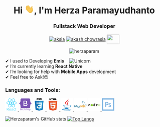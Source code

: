 <h1 align="center">Hi <img src="https://raw.githubusercontent.com/ABSphreak/ABSphreak/master/gifs/Hi.gif" width="30px">, I'm Herza Paramayudhanto</h1>
<h3 align="center">Fullstack Web Developer</h3>
<p align="center">
<a href="https://www.linkedin.com/in/herzaparamayudhanto/" target="blank"><img align="center" src="https://cdn.jsdelivr.net/npm/simple-icons@3.0.1/icons/linkedin.svg" alt="aksia" height="30" width="40" /></a>
<a href="https://www.facebook.com/herza.paramayudhanto/" target="blank"><img align="center" src="https://cdn.jsdelivr.net/npm/simple-icons@3.0.1/icons/facebook.svg" alt="akash chowrasia" height="30" width="40" /></a>
 <a href = "mailto: herzaparam@gmail.com"><img align="center" src="https://simpleicons.org/icons/gmail.svg" height="30" width="40" /></a>
</p>
</p>
<p align="center"> <img src="https://komarev.com/ghpvc/?username=herzaparam&label=Profile%20views&color=0e75b6&style=flat" alt="herzaparam" /> </p>

<img align="right" width=300px alt="Unicorn" src="https://media.giphy.com/media/9Y1wF3wx1Dex8w9wxL/giphy.gif" />

✔ I used to Developing **Emis**<br>
✔ I’m currently learning **React Native**<br>
✔ I’m looking for help with **Mobile Apps** development<br>
✔ Feel free to Ask!😉<br>

<h3 align="left">Languages and Tools:</h3>
<p align="left">
     <a href="https://reactjs.org/" target="_blank" rel="noreferrer"> 
      <img src="https://raw.githubusercontent.com/devicons/devicon/master/icons/react/react-original-wordmark.svg"
      alt="react" width="40" height="40" /> </a>
     <a href="https://getbootstrap.com" target="_blank" rel="noreferrer">
      <img src="https://raw.githubusercontent.com/devicons/devicon/master/icons/bootstrap/bootstrap-plain-wordmark.svg"
      alt="bootstrap" width="40" height="40" /> </a> 
     <a href="https://www.w3schools.com/css/" target="_blank" rel="noreferrer">
      <img src="https://raw.githubusercontent.com/devicons/devicon/master/icons/css3/css3-original-wordmark.svg" alt="css3"
      width="40" height="40" /> </a> <a href="https://www.w3.org/html/" target="_blank" rel="noreferrer"> <img
      src="https://raw.githubusercontent.com/devicons/devicon/master/icons/html5/html5-original-wordmark.svg"
      alt="html5" width="40" height="40" /> </a>
    <a href="https://www.java.com" target="_blank" rel="noreferrer">
      <img src="https://raw.githubusercontent.com/devicons/devicon/master/icons/java/java-original.svg" alt="java" width="40"
      height="40" /> </a>
    <a href="https://www.mysql.com/" target="_blank" rel="noreferrer">
      <img src="https://raw.githubusercontent.com/devicons/devicon/master/icons/mysql/mysql-original-wordmark.svg"
      alt="mysql" width="40" height="40" /> </a> 
    <a href="https://nodejs.org" target="_blank" rel="noreferrer">
      <img  src="https://raw.githubusercontent.com/devicons/devicon/master/icons/nodejs/nodejs-original-wordmark.svg"
      alt="nodejs" width="40" height="40" /> </a>
    <a href="https://www.photoshop.com/en" target="_blank" rel="noreferrer">
      <img src="https://raw.githubusercontent.com/devicons/devicon/master/icons/photoshop/photoshop-line.svg" alt="photoshop"
      width="40" height="40" /> </a>
    </p>

![Herzaparam's GitHub stats](https://github-readme-stats.vercel.app/api?username=herzaparam&hide=contribs,prs)
[![Top Langs](https://github-readme-stats.vercel.app/api/top-langs/?username=herzaparam&layout=compact&card_width=200)](https://github.com/herzaparam/herzaparam.git)



<!--
**herzaparam/herzaparam** is a ✨ _special_ ✨ repository because its `README.md` (this file) appears on your GitHub profile.

Here are some ideas to get you started:


- 👯 I’m looking to collaborate on ...
- 🤔 I’m looking for help with ...
- 💬 Ask me about ...

- 😄 Pronouns: ...
- ⚡ Fun fact: ...
-->
